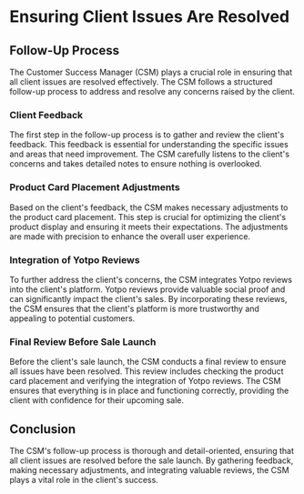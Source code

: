 # Ensuring Client Issues Are Resolved

## Follow-Up Process

The Customer Success Manager (CSM) plays a crucial role in ensuring that all client issues are resolved effectively. The CSM follows a structured follow-up process to address and resolve any concerns raised by the client.

### Client Feedback

The first step in the follow-up process is to gather and review the client's feedback. This feedback is essential for understanding the specific issues and areas that need improvement. The CSM carefully listens to the client's concerns and takes detailed notes to ensure nothing is overlooked.

### Product Card Placement Adjustments

Based on the client's feedback, the CSM makes necessary adjustments to the product card placement. This step is crucial for optimizing the client's product display and ensuring it meets their expectations. The adjustments are made with precision to enhance the overall user experience.

### Integration of Yotpo Reviews

To further address the client's concerns, the CSM integrates Yotpo reviews into the client's platform. Yotpo reviews provide valuable social proof and can significantly impact the client's sales. By incorporating these reviews, the CSM ensures that the client's platform is more trustworthy and appealing to potential customers.

### Final Review Before Sale Launch

Before the client's sale launch, the CSM conducts a final review to ensure all issues have been resolved. This review includes checking the product card placement and verifying the integration of Yotpo reviews. The CSM ensures that everything is in place and functioning correctly, providing the client with confidence for their upcoming sale.

## Conclusion

The CSM's follow-up process is thorough and detail-oriented, ensuring that all client issues are resolved before the sale launch. By gathering feedback, making necessary adjustments, and integrating valuable reviews, the CSM plays a vital role in the client's success.
